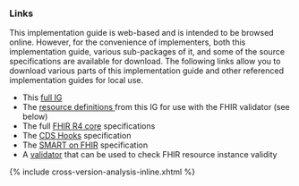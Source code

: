 ### Links

This implementation guide is web-based and is intended to be browsed online. However, for the convenience of implementers, both this implementation guide, various sub-packages of it, and some of the source specifications are available for download. The following links allow you to download various parts of this implementation guide and other referenced implementation guides for local use.

* This [full IG](full-ig.zip)
* The [resource definitions ](definitions.json.zip) from this IG for use with the FHIR validator (see below)
* The full [FHIR R4 core]({{site.data.fhir.path}}fhir-spec.zip) specifications
* The [CDS Hooks](https://github.com/cds-hooks/docs/archive/master.zip) specification
* The [SMART on FHIR](http://www.hl7.org/fhir/smart-app-launch/full-ig.zip) specification
* A [validator](https://fhir.github.io/latest-ig-validator/org.hl7.fhir.validator.jar) that can be used to check FHIR resource instance validity

{% include cross-version-analysis-inline.xhtml %}